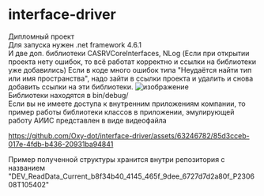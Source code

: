# interface-driver<br />
Дипломный проект<br />
Для запуска нужен .net framework 4.6.1<br />
И две доп. библиотеки CASRVCoreInterfaces, NLog (Если при открытии проекта нету ошибок, то всё работат корректно и ссылки на библиотеки уже добавились)
Если в коде много ошибок типа "Неудаётся найти тип или имя пространства", надо зайти в ссылки проекта и удалить и снова добавить ссылки на эти библиотеки.
![изображение](https://github.com/Oxy-dot/interface-driver/assets/63246782/79793c14-df0b-45fa-9192-93884bd6c8ee)<br />
Библиотеки находятся в bin/debug/<br />
Если вы не имеете доступа к внутренним приложениям компании, то пример работы библиотеки классов в приложении, эмулирующей работу АИИС представлен в виде видеофайла

https://github.com/Oxy-dot/interface-driver/assets/63246782/85d3cceb-017e-4fdb-b436-20931ba94841

Пример полученной структуры хранится внутри репозитория с названием "DEV_ReadData_Current_b8f34b40_4145_465f_9dee_6727d7d2a80f_P230608T105402"
